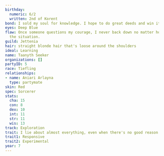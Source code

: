 ```yaml
---
birthday:
  numeric: 6/2
  written: 2nd of Korent
bond: I sold my soul for knowledge. I hope to do great deeds and win it back.
eyes: Deep Blue
flaw: Once someone questions my courage, I never back down no matter how dangerous
  the situation.
guild: Jettenia
hair: straight blonde hair that's loose around the shoulders
ideal: Learning
name: Taanyth Seeker
organizations: []
partyID: 5
race: Tiefling
relationships:
- name: Aniari Arlayna
  type: partymate
skin: Red
spec: Sorcerer
stats:
  cha: 15
  con: 8
  dex: 10
  int: 11
  str: 11
  wis: 13
track: Exploration
trait: I lie about almost everything, even when there's no good reason to.
trait1: Responsive
trait2: Experimental
year: 7
---
```

